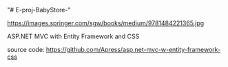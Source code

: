 "# E-proj-BabyStore-" 

https://images.springer.com/sgw/books/medium/9781484221365.jpg

ASP.NET MVC with Entity Framework and CSS 

source code:
https://github.com/Apress/asp.net-mvc-w-entity-framework-css